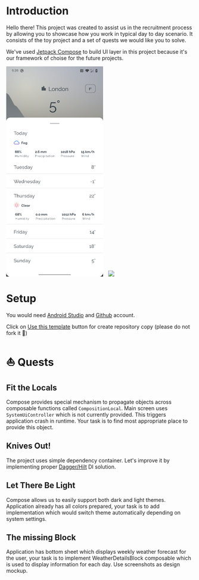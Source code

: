 # Introduction
Hello there! This project was created to assist us in the recruitment process by allowing you to showcase how you work in typical day to day scenario. It consists of the toy project and a set of quests we would like you to solve.

We've used [Jetpack Compose](https://developer.android.com/jetpack/compose) to build UI layer in this project because it's our framework of choise for the future projects.

<img src="/results/screenshot_3.jpg" width="260">&emsp;<img src="/results/screenshot_4.gif" width="260">

# Setup
You would need [Android Studio](https://developer.android.com/studio) and [Github](https://github.com/signup) account. 

Click on [Use this template](https://docs.github.com/en/repositories/creating-and-managing-repositories/creating-a-repository-from-a-template) button for create repository copy (please do not fork it :ghost:)

# :boat: Quests
## Fit the Locals
Compose provides special mechanism to propagate objects across composable functions called `CompositionLocal`. Main screen uses `SystemUiController` which is not currently provided. This triggers application crash in runtime. Your task is to find most appropriate place to provide this object.

## Knives Out!
The project uses simple dependency container. Let's improve it by implementing proper [Dagger/Hilt](https://github.com/google/dagger) DI solution.

## Let There Be Light
Compose allows us to easily support both dark and light themes. Application already has all colors prepared, your task is to add implementation which would switch theme automatically depending on system settings.

## The missing Block
Application has bottom sheet which displays weekly weather forecast for the user, your task is to implement WeatherDetailsBlock composable which is used to display information for each day. Use screenshots as design mockup.
